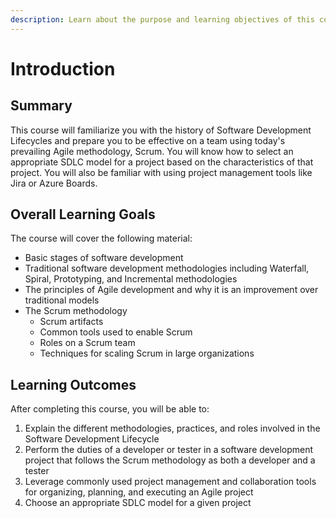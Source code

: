 ```yaml
---
description: Learn about the purpose and learning objectives of this course.
---
```


# Introduction

## Summary

This course will familiarize you with the history of Software Development Lifecycles and prepare you to be effective on a team using today's prevailing Agile methodology, Scrum. You will know how to select an appropriate SDLC model for a project based on the characteristics of that project. You will also be familiar with using project management tools like Jira or Azure Boards.

## Overall Learning Goals

The course will cover the following material:

* Basic stages of software development
* Traditional software development methodologies including Waterfall, Spiral, Prototyping, and Incremental methodologies
* The principles of Agile development and why it is an improvement over traditional models
* The Scrum methodology
  * Scrum artifacts
  * Common tools used to enable Scrum
  * Roles on a Scrum team
  * Techniques for scaling Scrum in large organizations

## Learning Outcomes

After completing this course, you will be able to:

1. Explain the different methodologies, practices, and roles involved in the Software Development Lifecycle
2. Perform the duties of a developer or tester in a software development project that follows the Scrum methodology as both a developer and a tester
3. Leverage commonly used project management and collaboration tools for organizing, planning, and executing an Agile project
4. Choose an appropriate SDLC model for a given project
